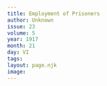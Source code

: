 ```yaml
---
title: Employment of Prisoners
author: Unknown
issue: 23
volume: 5
year: 1917
month: 21
day: VI
tags:
layout: page.njk
image:
---
```





